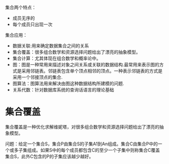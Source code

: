 集合两个特点：

* 成员无序的
* 每个成员只出现一次

集合应用：

* 数据关联:用来确定数据集合之间的关系
* 集合覆盖：很多组合数学和资源选择问题给出了漂亮的抽象模型。
* 集合计算：尤其体现在组合数学和概率论中。
* 图：图是一种常用来描述对象之间关系或关联的数据结构.最常用来表示图的方式是采用邻链表。邻链表包含单个顶点相邻的顶点。一种表示邻链表的方式是采用一个邻接顶点的集合.
* 图算法：图算法用来解决由图这种数据结构所建模的问题.
* 关系代数：针对数据库系统的查询话语言的理论基础

# 集合覆盖
集合覆盖是一种优化求解维妮塔，对很多组合数学和资源选择问题给出了漂亮的抽象模型。

问题：给定一个集合S，集合P由集合S的子集A1到An组成。集合C由集合P中的一个或多子集组成。如果S中的每个成员都包含C的至少一个子集中则称集合C覆盖集合S，此外C包含的P的子集应该越少越好。
